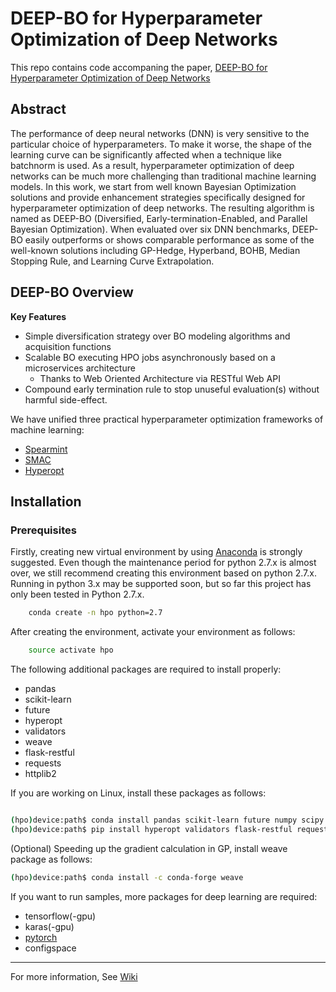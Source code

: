 # DEEP-BO for Hyperparameter Optimization of Deep Networks

This repo contains code accompaning the paper, [DEEP-BO for Hyperparameter Optimization of Deep Networks](https://arxiv.org/abs/1905.09680)  

## Abstract

The performance of deep neural networks (DNN) is very sensitive to the particular choice of hyperparameters. To make it worse, the shape of the learning curve can be significantly affected when a technique like batchnorm is used. As a result, hyperparameter optimization of deep networks can be much more challenging than traditional machine learning models. In this work, we start from well known Bayesian Optimization solutions and provide enhancement strategies specifically designed for hyperparameter optimization of deep networks. 
The resulting algorithm is named as DEEP-BO (Diversified, Early-termination-Enabled, and Parallel Bayesian Optimization). When evaluated over six DNN benchmarks, DEEP-BO easily outperforms or shows comparable performance as some of the well-known solutions including GP-Hedge, Hyperband, BOHB, Median Stopping Rule, and Learning Curve Extrapolation.


## DEEP-BO Overview
**Key Features**
  * Simple diversification strategy over BO modeling algorithms and acquisition functions
  * Scalable BO executing HPO jobs asynchronously based on a microservices architecture
    * Thanks to Web Oriented Architecture via RESTful Web API
  * Compound early termination rule to stop unuseful evaluation(s) without harmful side-effect.  

We have unified three practical hyperparameter optimization frameworks of machine learning:

* [Spearmint](https://github.com/JasperSnoek/spearmint) 
* [SMAC](http://www.cs.ubc.ca/labs/beta/Projects/SMAC/)
* [Hyperopt](https://github.com/hyperopt/hyperopt)


## Installation

### Prerequisites

Firstly, creating new virtual environment by using [Anaconda](https://www.anaconda.com/download/) is strongly suggested.
Even though the maintenance period for python 2.7.x is almost over, we still recommend creating this environment based on python 2.7.x.
Running in python 3.x may be supported soon, but so far this project has only been tested in Python 2.7.x.

```bash
    conda create -n hpo python=2.7
```

After creating the environment, activate your environment as follows:

```bash
    source activate hpo
```

The following additional packages are required to install properly:

* pandas
* scikit-learn
* future
* hyperopt
* validators
* weave
* flask-restful
* requests
* httplib2

If you are working on Linux, install these packages as follows:

```bash

(hpo)device:path$ conda install pandas scikit-learn future numpy scipy
(hpo)device:path$ pip install hyperopt validators flask-restful requests
```

(Optional) Speeding up the gradient calculation in GP, install weave package as follows:
```bash
(hpo)device:path$ conda install -c conda-forge weave
```

If you want to run samples, more packages for deep learning are required:

* tensorflow(-gpu)
* karas(-gpu)
* [pytorch](https://pytorch.org/get-started/locally/)
* configspace

-------------------

For more information, See [Wiki](https://github.com/snu-adsl/DEEP-BO/wiki)



